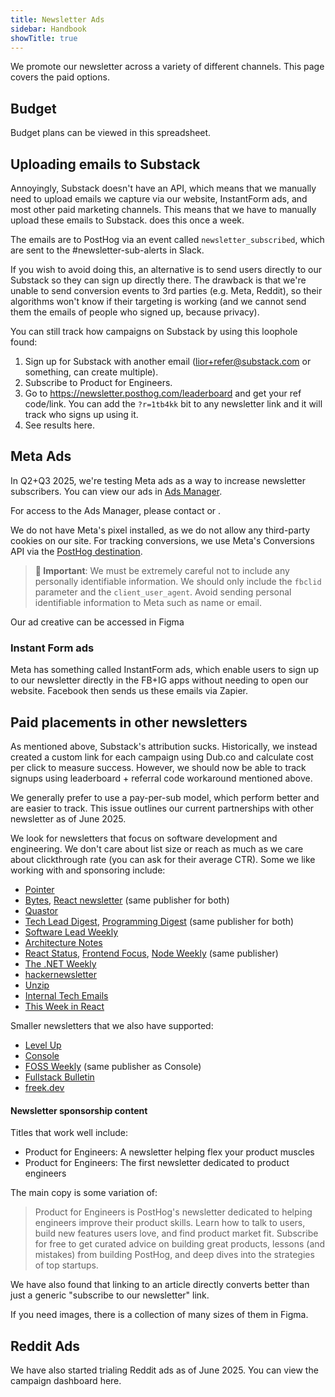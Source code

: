 ```yaml
---
title: Newsletter Ads
sidebar: Handbook
showTitle: true
---
```


We promote our newsletter across a variety of different channels. This page covers the paid options.

## Budget

Budget plans can be viewed in this <PrivateLink url="https://docs.google.com/spreadsheets/d/1MmNUd9fFlZM3-SDk-HQ9cOmBY8XtqT7F97JFOAehxh8/edit?gid=860081018#gid=860081018">spreadsheet</PrivateLink>.

## Uploading emails to Substack

Annoyingly, Substack doesn't have an API, which means that we manually need to upload emails we capture via our website, InstantForm ads, and most other paid marketing channels. This means that we have to manually upload these emails to Substack.  <TeamMember name="Andy Vandervell" photo /> does this once a week.

The emails are to PostHog via an event called `newsletter_subscribed`, which are sent to the <PrivateLink url="https://posthog.slack.com/archives/C06V4CW0ZC3">#newsletter-sub-alerts</PrivateLink> in Slack.

If you wish to avoid doing this, an alternative is to send users directly to our Substack so they can sign up directly there. The drawback is that we're unable to send conversion events to 3rd parties (e.g. Meta, Reddit), so their algorithms won't know if their targeting is working (and we cannot send them the emails of people who signed up, because privacy).

You can still track how campaigns on Substack by using this loophole <TeamMember name="Ian Vanagas" photo /> found:

1. Sign up for Substack with another email (lior+refer@substack.com or something, can create multiple).
2. Subscribe to Product for Engineers.
3. Go to https://newsletter.posthog.com/leaderboard and get your ref code/link. You can add the `?r=1tb4kk` bit to any newsletter link and it will track who signs up using it.
4. See results <PrivateLink url="https://newsletter.posthog.com/publish/stats/reader-sharing">here</PrivateLink>.

## Meta Ads

In Q2+Q3 2025, we're testing Meta ads as a way to increase newsletter subscribers. You can view our ads in [Ads Manager](https://adsmanager.facebook.com/adsmanager/manage/campaigns?nav_entry_point=lep_237&nav_source=unknown&global_scope_id=643559792019437&business_id=643559792019437&act=1028028472241792&redirect_session_id=0302e4c2-f5ff-4150-92af-95821305a344&ads_manager_read_regions=true#).

For access to the Ads Manager, please contact <TeamMember name="Lior Neu-ner" /> or <TeamMember name="Brian Young" />.

We do not have Meta's pixel installed, as we do not allow any third-party cookies on our site. For tracking conversions, we use Meta's Conversions API via the [PostHog destination](https://us.posthog.com/project/2/functions/0196edd0-6d74-0000-636b-5f69c8e7e9f5). 

> **🚨 Important**: We must be extremely careful not to include any personally identifiable information. We should only include the `fbclid` parameter and the `client_user_agent`. Avoid sending personal identifiable information to Meta such as name or email.

Our ad creative can be accessed in <PrivateLink url="https://www.figma.com/design/CLj2U34xpNiHuZRo73GJPm/posthog.com?node-id=17915-50&t=9Wn8U6aWkxf2ZVry-1">Figma</PrivateLink>

### Instant Form ads

Meta has something called InstantForm ads, which enable users to sign up to our newsletter directly in the FB+IG apps without needing to open our website. Facebook then sends us these emails via <PrivateLink url="https://zapier.com/editor/304264592/published">Zapier</PrivateLink>.

## Paid placements in other newsletters

As mentioned above, Substack's attribution sucks. Historically, we instead created a custom link for each campaign using Dub.co and calculate cost per click to measure success. However, we should now be able to track signups using leaderboard + referral code workaround mentioned above.

We generally prefer to use a pay-per-sub model, which perform better and are easier to track. This <PrivateLink url="https://github.com/issues/assigned?issue=PostHog%7Ccompany-internal%7C2017">issue</PrivateLink> outlines our current partnerships with other newsletter as of June 2025.

We look for newsletters that focus on software development and engineering. We don't care about list size or reach as much as we care about clickthrough rate (you can ask for their average CTR). Some we like working with and sponsoring include:

- [Pointer](https://www.pointer.io/)
- [Bytes](https://bytes.dev/), [React newsletter](https://reactnewsletter.com/) (same publisher for both)
- [Quastor](https://www.quastor.org/)
- [Tech Lead Digest](https://techleaddigest.net/), [Programming Digest](https://programmingdigest.net/) (same publisher for both)
- [Software Lead Weekly](https://softwareleadweekly.com/)
- [Architecture Notes](https://architecturenotes.co/)
- [React Status](https://react.statuscode.com/), [Frontend Focus](https://frontendfoc.us/), [Node Weekly](https://nodeweekly.com/) (same publisher)
- [The .NET Weekly](https://www.milanjovanovic.tech/)
- [hackernewsletter](https://hackernewsletter.com/)
- [Unzip](https://unzip.dev/)
- [Internal Tech Emails](https://www.techemails.com/)
- [This Week in React](https://thisweekinreact.com/)

Smaller newsletters that we also have supported:

- [Level Up](https://levelup.patkua.com/)
- [Console](https://console.dev/)
- [FOSS Weekly](https://fossweekly.beehiiv.com/) (same publisher as Console) 
- [Fullstack Bulletin](https://fullstackbulletin.com/)
- [freek.dev](https://freek.dev/)

#### Newsletter sponsorship content

Titles that work well include:

- Product for Engineers: A newsletter helping flex your product muscles
- Product for Engineers: The first newsletter dedicated to product engineers

The main copy is some variation of:

> Product for Engineers is PostHog's newsletter dedicated to helping engineers improve their product skills. Learn how to talk to users, build new features users love, and find product market fit. Subscribe for free to get curated advice on building great products, lessons (and mistakes) from building PostHog, and deep dives into the strategies of top startups.

We have also found that linking to an article directly converts better than just a generic "subscribe to our newsletter" link.

If you need images, there is a <PrivateLink url="https://www.figma.com/design/HwUmk7WqccLkGgNNGAs4zN/Art-board?node-id=10059-57205">collection of many sizes of them in Figma</PrivateLink>.


## Reddit Ads

We have also started trialing Reddit ads as of June 2025. You can view the campaign dashboard <PrivateLink url="https://ads.reddit.com/account/gm6wfjb5i3tt/dashboard?attributionSettings=%5B%5D&breakdowns=&customizedGraphMetrics=spend&customizedGraphMetrics=impressions&customizedGraphMetrics=clicks&customizedGraphMetrics=ecpm&customizedGraphMetrics=cpc&customizedGraphMetrics=ctr&end=2025-06-13&fields=conversionGoalType%2Ckey_conversion_total_result%2Ckey_conversion_ecpa%2Cimpressions%2Cecpm%2Cclicks%2Ccpc%2Cctr%2Cspend&filters=%5B%7B%22field%22%3A%22entity+status%22%2C%22operator%22%3A%22EQUALS%22%2C%22value%22%3A%22Active%2CInactive%22%7D%5D&graphMetrics=spend&pageIndex=0&pageSize=10&selectedCustomColumnIds=&selectedIds=campaigns%3A2228747327678795712%3Badgroups%3A2228747327674925867%3Bads%3A2231624428765860877&sort=%7B%22field%22%3A%22campaignCreatedAt%22%2C%22direction%22%3A2%7D&start=2025-06-07&view=None">here</PrivateLink>.
